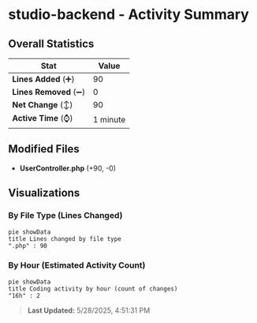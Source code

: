 # studio-backend - Activity Summary 

## Overall Statistics

| Stat                   | Value                                                             |
| ---------------------- | ----------------------------------------------------------------- |
| **Lines Added** (➕)   | 90                                          |
| **Lines Removed** (➖) | 0                                        |
| **Net Change** (↕)    | 90                |
| **Active Time** (⌚)   | 1 minute |


## Modified Files
- **UserController.php** (+90, -0)

## Visualizations

### By File Type (Lines Changed)

```mermaid
pie showData
title Lines changed by file type
".php" : 90
```

### By Hour (Estimated Activity Count)

```mermaid
pie showData
title Coding activity by hour (count of changes)
"16h" : 2
```


> **Last Updated:** 5/28/2025, 4:51:31 PM